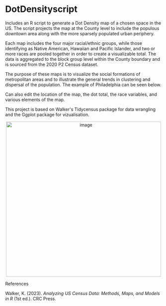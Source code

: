 # DotDensityscript
Includes an R script to generate a Dot Density map of a chosen space in the US.  The script projects the map at the County level to include the populous downtown area along with the more sparsely populated urban periphery.

Each map includes the four major racial/ethnic groups, while those identifying as Native American, Hawaiian and Pacific Islander, and two or more races are pooled together in order to create a visualizable total. The data is aggregated to the block group level within the County boundary and is sourced from the 2020 P2 Census dataset. 

The purpose of these maps is to visualize the social formations of metropolitan areas and to illustrate the general trends in clustering and dispersal of the population. The example of Philadelphia can be seen below.

Can also edit the location of the map, the dot total, the race variables, and various elements of the map.

This project is based on Walker's Tidycensus package for data wrangling and the Ggplot package for vizualisation.

<p align="center">
  <img width="498" alt="image" align="center" src="https://user-images.githubusercontent.com/91633301/190879950-24f82d78-284b-4816-8a64-928166278f2e.png">
</p>


References

Walker, K. (2023). *Analyzing US Census Data: Methods, Maps, and Models in R* (1st ed.). CRC Press.
